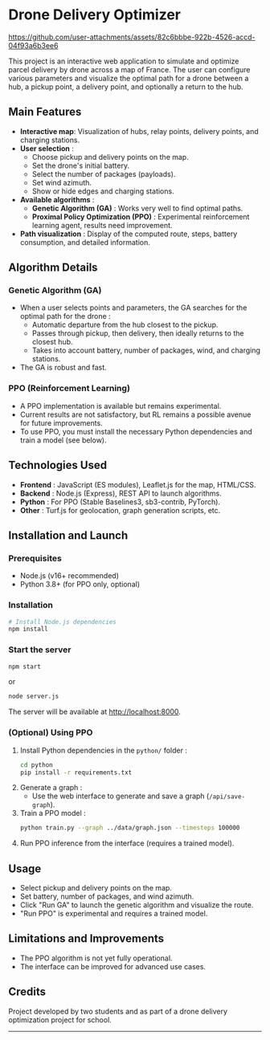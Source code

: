 # Drone Delivery Optimizer

https://github.com/user-attachments/assets/82c6bbbe-922b-4526-accd-04f93a6b3ee6


This project is an interactive web application to simulate and optimize parcel delivery by drone across a map of France. The user can configure various parameters and visualize the optimal path for a drone between a hub, a pickup point, a delivery point, and optionally a return to the hub.

## Main Features

- **Interactive map**: Visualization of hubs, relay points, delivery points, and charging stations.
- **User selection** :
  - Choose pickup and delivery points on the map.
  - Set the drone's initial battery.
  - Select the number of packages (payloads).
  - Set wind azimuth.
  - Show or hide edges and charging stations.
- **Available algorithms** :
  - **Genetic Algorithm (GA)** : Works very well to find optimal paths.
  - **Proximal Policy Optimization (PPO)** : Experimental reinforcement learning agent, results need improvement.
- **Path visualization** : Display of the computed route, steps, battery consumption, and detailed information.

## Algorithm Details

### Genetic Algorithm (GA)

- When a user selects points and parameters, the GA searches for the optimal path for the drone :
  - Automatic departure from the hub closest to the pickup.
  - Passes through pickup, then delivery, then ideally returns to the closest hub.
  - Takes into account battery, number of packages, wind, and charging stations.
- The GA is robust and fast.

### PPO (Reinforcement Learning)

- A PPO implementation is available but remains experimental.
- Current results are not satisfactory, but RL remains a possible avenue for future improvements.
- To use PPO, you must install the necessary Python dependencies and train a model (see below).

## Technologies Used

- **Frontend** : JavaScript (ES modules), Leaflet.js for the map, HTML/CSS.
- **Backend** : Node.js (Express), REST API to launch algorithms.
- **Python** : For PPO (Stable Baselines3, sb3-contrib, PyTorch).
- **Other** : Turf.js for geolocation, graph generation scripts, etc.

## Installation and Launch

### Prerequisites

- Node.js (v16+ recommended)
- Python 3.8+ (for PPO only, optional)

### Installation

```bash
# Install Node.js dependencies
npm install
```

### Start the server

```bash
npm start
```
or 

```bash
node server.js
```

The server will be available at [http://localhost:8000](http://localhost:8000).

### (Optional) Using PPO

1. Install Python dependencies in the `python/` folder :
   ```bash
   cd python
   pip install -r requirements.txt
   ```
2. Generate a graph :
   - Use the web interface to generate and save a graph (`/api/save-graph`).
3. Train a PPO model :
   ```bash
   python train.py --graph ../data/graph.json --timesteps 100000
   ```
4. Run PPO inference from the interface (requires a trained model).

## Usage

- Select pickup and delivery points on the map.
- Set battery, number of packages, and wind azimuth.
- Click "Run GA" to launch the genetic algorithm and visualize the route.
- "Run PPO" is experimental and requires a trained model.

## Limitations and Improvements

- The PPO algorithm is not yet fully operational.
- The interface can be improved for advanced use cases.

## Credits

Project developed by two students and as part of a drone delivery optimization project for school.

---
